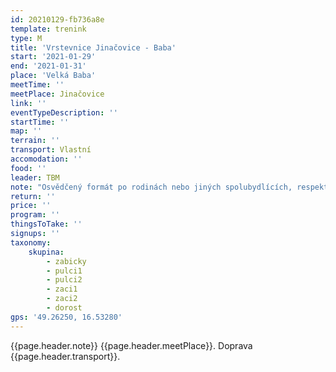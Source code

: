 ```yaml
---
id: 20210129-fb736a8e
template: trenink
type: M
title: 'Vrstevnice Jinačovice - Baba'
start: '2021-01-29'
end: '2021-01-31'
place: 'Velká Baba'
meetTime: ''
meetPlace: Jinačovice
link: ''
eventTypeDescription: ''
startTime: ''
map: ''
terrain: ''
transport: Vlastní
accomodation: ''
food: ''
leader: TBM
note: "Osvědčený formát po rodinách nebo jiných spolubydlících, respektujte prosím vládní nařízení.\r\n\r\nMapový trénink na vrstevnicové mapě. Kategorie A má plnou mapu a kategorie B si můze zvolit zda použije plnou či vrstevnicovou mapu (lze mít v mapníku i obě, zkusit vrstevnicovou a v případě potíží se najít na plné).\r\n\r\n[Tabulka příjezdů](https://docs.google.com/spreadsheets/d/1Tu1MWwZt-8FcCTGX25d3x99fm1pf0Cc1JIWzybVGI5c/edit?usp=sharing)\r\n[Mapy ke stažení](https://drive.google.com/drive/folders/11rtd0Ha_8w5uivar9GHi_DDGFhoug-H-?usp=sharing) - na kontrolách budou papírové 2D lampiony s kódy\r\n[Doporučené parkování](https://mapy.cz/s/kuzosudoco)\r\n\r\nPro žabiňácké žactvo doporučuji A pro DH12 a B pro DH14.\r\n\r\nKdo nemá možnost tisku map, může se ozvat Lufovi a vyzvednout si je po domluvě."
return: ''
price: ''
program: ''
thingsToTake: ''
signups: ''
taxonomy:
    skupina:
        - zabicky
        - pulci1
        - pulci2
        - zaci1
        - zaci2
        - dorost
gps: '49.26250, 16.53280'
---
```


{{page.header.note}}
 {{page.header.meetPlace}}. Doprava {{page.header.transport}}.
